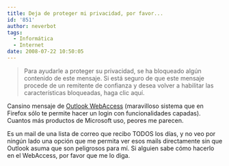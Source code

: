 ```yaml
---
title: Deja de proteger mi privacidad, por favor...
id: '851'
author: neverbot
tags:
  - Informática
  - Internet
date: 2008-07-22 10:50:05
---
```


> Para ayudarle a proteger su privacidad, se ha bloqueado algún contenido de este mensaje. Si está seguro de que este mensaje procede de un remitente de confianza y desea volver a habilitar las características bloqueadas, haga clic aquí.

Cansino mensaje de [Outlook WebAccess](http://en.wikipedia.org/wiki/Outlook_Web_Access) (maravilloso sistema que en Firefox sólo te permite hacer un login con funcionalidades capadas). Cuantos más productos de Microsoft uso, peores me parecen.

Es un mail de una lista de correo que recibo TODOS los días, y no veo por ningún lado una opción que me permita ver esos mails directamente sin que Outlook asuma que son peligrosos para mí. Si alguien sabe cómo hacerlo en el WebAccess, por favor que me lo diga.